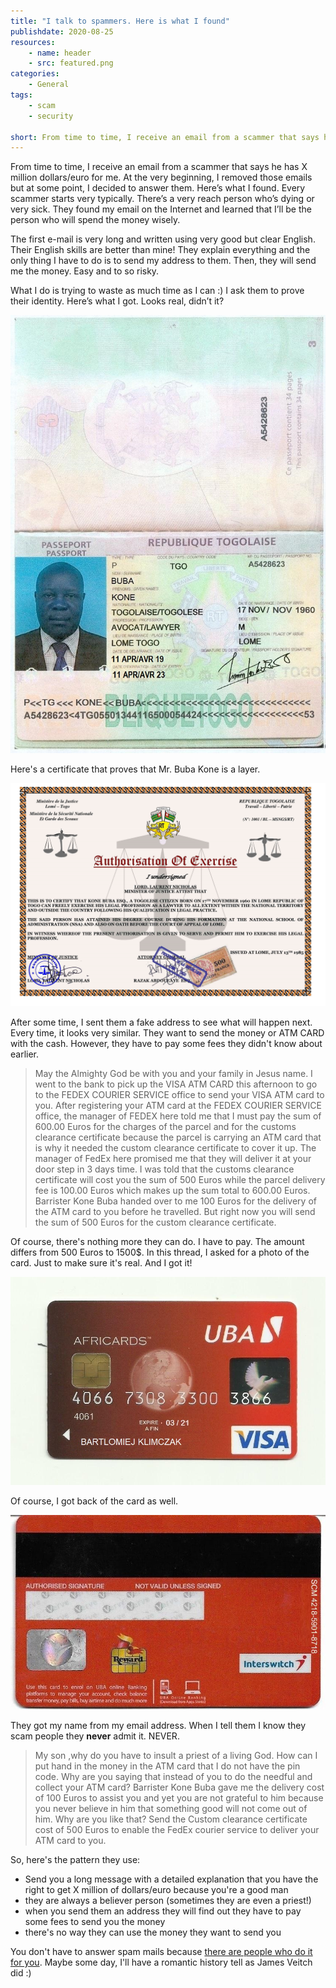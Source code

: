 ```yaml
---
title: "I talk to spammers. Here is what I found"
publishdate: 2020-08-25
resources:
    - name: header
    - src: featured.png
categories:
    - General
tags:
    - scam
    - security

short: From time to time, I receive an email from a scammer that says he has X million dollars/euro for me. At the very beginning, I removed those emails but at some point, I decided to answer them. Here’s what I found. Every scammer starts very typically. There’s a very reach person who’s dying or very sick. They found my email on the Internet and learned that I’ll be the person who will spend the money wisely.
---
```


From time to time, I receive an email from a scammer that says he has X million dollars/euro for me. At the very beginning, I removed those emails but at some point, I decided to answer them. Here’s what I found.
Every scammer starts very typically. There’s a very reach person who’s dying or very sick. They found my email on the Internet and learned that I’ll be the person who will spend the money wisely.

The first e-mail is very long and written using very good but clear English. Their English skills are better than mine! They explain everything and the only thing I have to do is to send my address to them. Then, they will send me the money. Easy and to so risky.

What I do is trying to waste as much time as I can :) I ask them to prove their identity. Here’s what I got. Looks real, didn’t it?

![scammer id](scam01.jpg)

Here's a certificate that proves that Mr. Buba Kone is a layer.

![scammer certificate](scam02.jpg)

After some time, I sent them a fake address to see what will happen next. Every time, it looks very similar. They want to send the money or ATM CARD with the cash. However, they have to pay some fees they didn't know about earlier.

> May the Almighty God be with you and your family in Jesus name. I went to the bank to pick up the VISA ATM CARD this afternoon to go to the FEDEX COURIER SERVICE office to send your VISA ATM card to you. After registering your ATM card at the FEDEX COURIER SERVICE office, the manager of FEDEX here told me that I must pay the sum of 600.00 Euros for the charges of the parcel and for the customs clearance certificate because the parcel is carrying an ATM card that is why it needed the custom clearance certificate to cover it up. The manager of FedEx here promised me that they will deliver it at your door step in 3 days time. I was told that the customs clearance certificate will cost you the sum of 500 Euros while the parcel delivery fee is 100.00 Euros which makes up the sum total to 600.00 Euros. Barrister Kone Buba handed over to me 100 Euros for the delivery of the ATM card to you before he travelled. But right now you will send the sum of 500 Euros for the custom clearance certificate.

Of course, there's nothing more they can do. I have to pay. The amount differs from 500 Euros to 1500$. In this thread, I asked for a photo of the card. Just to make sure it's real. And I got it!

![scammer certificate](scam03.jpg)

Of course, I got back of the card as well.

![scammer certificate](scam04.jpg)

They got my name from my email address. When I tell them I know they scam people they **never** admit it. NEVER.

> My son ,why do you have to insult a priest of a living God. How can I put hand in the money in the ATM card that I do not have the pin code. Why are you saying that instead of you to do the needful and collect your ATM  card? Barrister Kone Buba gave me the delivery cost of 100 Euros to assist you and yet you are not grateful to him because you never believe in him that something good will not come out of him. Why are you like that? Send the Custom clearance certificate cost of 500 Euros to enable the FedEx courier service to deliver your ATM card to you.

So, here's the pattern they use:
* Send you a long message with a detailed explanation that you have the right to get X million of dollars/euro because you're a good man
* they are always a believer person (sometimes they are even a priest!)
* when you send them an address they will find out they have to pay some fees to send you the money
* there's no way they can use the money they want to send you

You don't have to answer spam mails because [there are people who do it for you](https://www.youtube.com/watch?v=_QdPW8JrYzQ). Maybe some day, I'll have a romantic history tell as James Veitch did :)